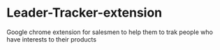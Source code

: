 # Leader-Tracker-extension
Google chrome extension for salesmen to help them to trak people who have interests to their products

